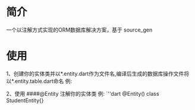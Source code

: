 简介
===

一个以注解方式实现的ORM数据库解决方案，基于 source_gen

使用
===
1、创建你的实体类并以*.entity.dart作为文件名,编译后生成的数据库操作文件将以*.entity.table.dart命名 例:



2、使用 ####@Entity 注解你的实体类 例:
`''dart
@Entity()
class StudentEntity{}
